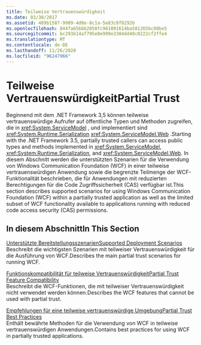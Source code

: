 ```yaml
---
title: Teilweise Vertrauenswürdigkeit
ms.date: 03/30/2017
ms.assetid: 489b1587-9909-4d0e-8c1a-5e83c8f8292b
ms.openlocfilehash: 844fa65bbb2858fc961091614ba581265bc08be5
ms.sourcegitcommit: bc293b14af795e0e999e3304dd40c0222cf2ffe4
ms.translationtype: MT
ms.contentlocale: de-DE
ms.lasthandoff: 11/26/2020
ms.locfileid: "96247966"
---
```

# <a name="partial-trust"></a><span data-ttu-id="79f8e-102">Teilweise Vertrauenswürdigkeit</span><span class="sxs-lookup"><span data-stu-id="79f8e-102">Partial Trust</span></span>

<span data-ttu-id="79f8e-103">Beginnend mit dem .NET Framework 3,5 können teilweise vertrauenswürdige Aufrufer auf öffentliche Typen und Methoden zugreifen, die in <xref:System.ServiceModel> , und implementiert sind <xref:System.Runtime.Serialization> <xref:System.ServiceModel.Web> .</span><span class="sxs-lookup"><span data-stu-id="79f8e-103">Starting with the .NET Framework 3.5, partially trusted callers can access public types and methods implemented in <xref:System.ServiceModel>, <xref:System.Runtime.Serialization>, and <xref:System.ServiceModel.Web>.</span></span> <span data-ttu-id="79f8e-104">In diesem Abschnitt werden die unterstützten Szenarien für die Verwendung von Windows Communication Foundation (WCF) in einer teilweise vertrauenswürdigen Anwendung sowie die begrenzte Teilmenge der WCF-Funktionalität beschrieben, die für Anwendungen mit reduzierten Berechtigungen für die Code Zugriffssicherheit (CAS) verfügbar ist.</span><span class="sxs-lookup"><span data-stu-id="79f8e-104">This section describes supported scenarios for using Windows Communication Foundation (WCF) within a partially trusted application as well as the limited subset of WCF functionality available to applications running with reduced code access security (CAS) permissions.</span></span>  
  
## <a name="in-this-section"></a><span data-ttu-id="79f8e-105">In diesem Abschnitt</span><span class="sxs-lookup"><span data-stu-id="79f8e-105">In This Section</span></span>  

 [<span data-ttu-id="79f8e-106">Unterstützte Bereitstellungsszenarien</span><span class="sxs-lookup"><span data-stu-id="79f8e-106">Supported Deployment Scenarios</span></span>](supported-deployment-scenarios.md)  
 <span data-ttu-id="79f8e-107">Beschreibt die wichtigsten Szenarien mit teilweiser Vertrauenswürdigkeit für die Ausführung von WCF.</span><span class="sxs-lookup"><span data-stu-id="79f8e-107">Describes the main partial trust scenarios for running WCF.</span></span>  
  
 [<span data-ttu-id="79f8e-108">Funktionskompatibilität für teilweise Vertrauenswürdigkeit</span><span class="sxs-lookup"><span data-stu-id="79f8e-108">Partial Trust Feature Compatibility</span></span>](partial-trust-feature-compatibility.md)  
 <span data-ttu-id="79f8e-109">Beschreibt die WCF-Funktionen, die mit teilweiser Vertrauenswürdigkeit nicht verwendet werden können.</span><span class="sxs-lookup"><span data-stu-id="79f8e-109">Describes the WCF features that cannot be used with partial trust.</span></span>  
  
 [<span data-ttu-id="79f8e-110">Empfehlungen für eine teilweise vertrauenswürdige Umgebung</span><span class="sxs-lookup"><span data-stu-id="79f8e-110">Partial Trust Best Practices</span></span>](partial-trust-best-practices.md)  
 <span data-ttu-id="79f8e-111">Enthält bewährte Methoden für die Verwendung von WCF in teilweise vertrauenswürdigen Anwendungen.</span><span class="sxs-lookup"><span data-stu-id="79f8e-111">Contains best practices for using WCF in partially trusted applications.</span></span>
